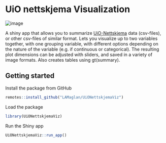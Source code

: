 # UiO nettskjema Visualization

![image](https://github.com/LAMaglan/UiONettskjemaViz/assets/29206211/cd0d2fd1-29fe-4107-bcdb-0ca8d4288b55)

A shiny app that allows you to summarize [UiO-Nettskjema](https://www.uio.no/english/services/it/adm-services/nettskjema/) data (csv-files), or other csv-files of similar format.
Lets you visualize up to two variables together, with one grouping variable,
with different options depending on the nature of the variable (e.g. if continuous or categorical).
The resulting plot dimensions can be adjusted with sliders, and saved in a variety of image formats.
Also creates tables using gt(summary).

## Getting started

Install the package from GitHub

```r
remotes::install_github("LAMaglan/UiONettskjemaViz")
```

Load the package

```r
library(UiONettskjemaViz)
```

Run the Shiny app

```r
UiONettskjemaViz::run_app()
```
